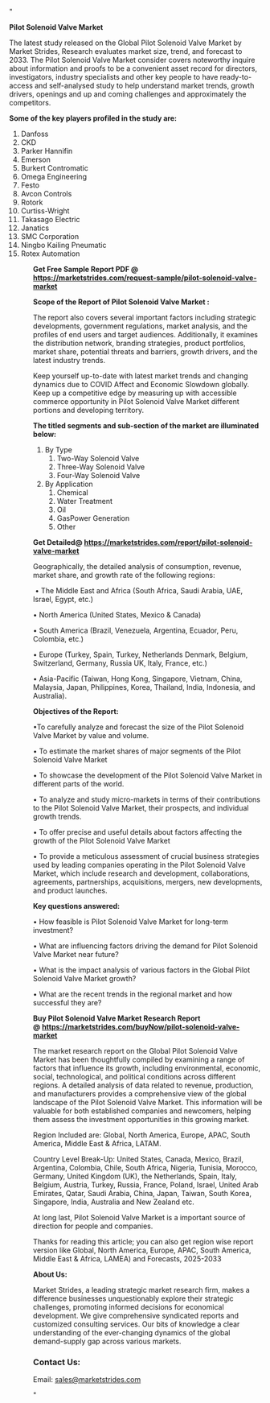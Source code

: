 "<p><strong>Pilot Solenoid Valve Market</strong></p>
<p>The latest study released on the Global Pilot Solenoid Valve Market by Market Strides, Research evaluates market size, trend, and forecast to 2033. The Pilot Solenoid Valve Market consider covers noteworthy inquire about information and proofs to be a convenient asset record for directors, investigators, industry specialists and other key people to have ready-to-access and self-analysed study to help understand market trends, growth drivers, openings and up and coming challenges and approximately the competitors.</p>
<p><strong> Some of the key players profiled in the study are: </strong></p>
<p><ol><li>
Danfoss</li><li>CKD</li><li>Parker Hannifin</li><li>Emerson</li><li>Burkert Contromatic</li><li>Omega Engineering</li><li>Festo</li><li>Avcon Controls</li><li>Rotork</li><li>Curtiss-Wright</li><li>Takasago Electric</li><li>Janatics</li><li>SMC Corporation</li><li>Ningbo Kailing Pneumatic</li><li>Rotex Automation


</li><ol></p>
<p><strong>Get Free Sample Report PDF @ <a href=https://marketstrides.com/request-sample/pilot-solenoid-valve-market>https://marketstrides.com/request-sample/pilot-solenoid-valve-market</a></strong></p>
<p><strong> Scope of the Report of Pilot Solenoid Valve Market : </strong></p>
<p>The report also covers several important factors including strategic developments, government regulations, market analysis, and the profiles of end users and target audiences. Additionally, it examines the distribution network, branding strategies, product portfolios, market share, potential threats and barriers, growth drivers, and the latest industry trends.</p>
<p>Keep yourself up-to-date with latest market trends and changing dynamics due to COVID Affect and Economic Slowdown globally. Keep up a competitive edge by measuring up with accessible commerce opportunity in Pilot Solenoid Valve Market different portions and developing territory.</p>
<p><strong> The titled segments and sub-section of the market are illuminated below: </strong></p>
<p><ol><li>By Type<ol><li>Two-Way Solenoid Valve</li><li>Three-Way Solenoid Valve</li><li>Four-Way Solenoid Valve</li></ol></li><li>By Application<ol><li>Chemical</li><li>Water Treatment</li><li>Oil</li><li>GasPower Generation</li><li>Other</li></ol></li></ol></p>
<p><strong>Get Detailed@ <a href=https://marketstrides.com/report/pilot-solenoid-valve-market>https://marketstrides.com/report/pilot-solenoid-valve-market</a></strong></p>
<p>Geographically, the detailed analysis of consumption, revenue, market share, and growth rate of the following regions:</p>
<p>&nbsp;&bull; The Middle East and Africa (South Africa, Saudi Arabia, UAE, Israel, Egypt, etc.)</p>
<p>&bull; North America (United States, Mexico &amp; Canada)</p>
<p>&bull; South America (Brazil, Venezuela, Argentina, Ecuador, Peru, Colombia, etc.)</p>
<p>&bull; Europe (Turkey, Spain, Turkey, Netherlands Denmark, Belgium, Switzerland, Germany, Russia UK, Italy, France, etc.)</p>
<p>&bull; Asia-Pacific (Taiwan, Hong Kong, Singapore, Vietnam, China, Malaysia, Japan, Philippines, Korea, Thailand, India, Indonesia, and Australia).</p>
<p><strong>Objectives of the Report: </strong></p>
<p>&bull;To carefully analyze and forecast the size of the Pilot Solenoid Valve Market by value and volume.</p>
<p>&bull; To estimate the market shares of major segments of the Pilot Solenoid Valve Market</p>
<p>&bull; To showcase the development of the Pilot Solenoid Valve Market in different parts of the world.</p>
<p>&bull; To analyze and study micro-markets in terms of their contributions to the Pilot Solenoid Valve Market, their prospects, and individual growth trends.</p>
<p>&bull; To offer precise and useful details about factors affecting the growth of the Pilot Solenoid Valve Market</p>
<p>&bull; To provide a meticulous assessment of crucial business strategies used by leading companies operating in the Pilot Solenoid Valve Market, which include research and development, collaborations, agreements, partnerships, acquisitions, mergers, new developments, and product launches.</p>
<p><strong>Key questions answered: </strong></p>
<p>&bull; How feasible is Pilot Solenoid Valve Market for long-term investment?</p>
<p>&bull; What are influencing factors driving the demand for Pilot Solenoid Valve Market near future?</p>
<p>&bull; What is the impact analysis of various factors in the Global Pilot Solenoid Valve Market growth?</p>
<p>&bull; What are the recent trends in the regional market and how successful they are?</p>
<p><strong>Buy Pilot Solenoid Valve Market Research Report @&nbsp;<a href=https://marketstrides.com/buyNow/pilot-solenoid-valve-market>https://marketstrides.com/buyNow/pilot-solenoid-valve-market</a></strong></p>
<p>The market research report on the Global Pilot Solenoid Valve Market has been thoughtfully compiled by examining a range of factors that influence its growth, including environmental, economic, social, technological, and political conditions across different regions. A detailed analysis of data related to revenue, production, and manufacturers provides a comprehensive view of the global landscape of the Pilot Solenoid Valve Market. This information will be valuable for both established companies and newcomers, helping them assess the investment opportunities in this growing market.</p>
<p>Region Included are: Global, North America, Europe, APAC, South America, Middle East &amp; Africa, LATAM.</p>
<p>Country Level Break-Up: United States, Canada, Mexico, Brazil, Argentina, Colombia, Chile, South Africa, Nigeria, Tunisia, Morocco, Germany, United Kingdom (UK), the Netherlands, Spain, Italy, Belgium, Austria, Turkey, Russia, France, Poland, Israel, United Arab Emirates, Qatar, Saudi Arabia, China, Japan, Taiwan, South Korea, Singapore, India, Australia and New Zealand etc.</p>
<p>At long last, Pilot Solenoid Valve Market is a important source of direction for people and companies.</p>
<p>Thanks for reading this article; you can also get region wise report version like Global, North America, Europe, APAC, South America, Middle East &amp; Africa, LAMEA) and Forecasts, 2025-2033</p>
<p><strong>About Us: </strong></p>
<p>Market Strides, a leading strategic market research firm, makes a difference businesses unquestionably explore their strategic challenges, promoting informed decisions for economical development. We give comprehensive syndicated reports and customized consulting services. Our bits of knowledge a clear understanding of the ever-changing dynamics of the global demand-supply gap across various markets.</p>
<h3>Contact Us:</h3>
<p>Email: <a href=mailto:sales@marketstrides.com>sales@marketstrides.com</a></p>"

